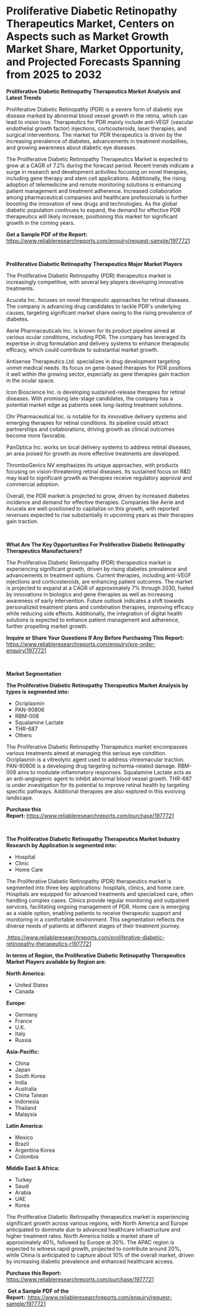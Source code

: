 <p><h1>Proliferative Diabetic Retinopathy Therapeutics Market, Centers on Aspects such as Market Growth Market Share, Market Opportunity, and Projected Forecasts Spanning from 2025 to 2032</h1></p><p><strong>Proliferative Diabetic Retinopathy Therapeutics Market Analysis and Latest Trends</strong></p>
<p><p>Proliferative Diabetic Retinopathy (PDR) is a severe form of diabetic eye disease marked by abnormal blood vessel growth in the retina, which can lead to vision loss. Therapeutics for PDR mainly include anti-VEGF (vascular endothelial growth factor) injections, corticosteroids, laser therapies, and surgical interventions. The market for PDR therapeutics is driven by the increasing prevalence of diabetes, advancements in treatment modalities, and growing awareness about diabetic eye diseases.</p><p>The Proliferative Diabetic Retinopathy Therapeutics Market is expected to grow at a CAGR of 7.2% during the forecast period. Recent trends indicate a surge in research and development activities focusing on novel therapies, including gene therapy and stem cell applications. Additionally, the rising adoption of telemedicine and remote monitoring solutions is enhancing patient management and treatment adherence. Increased collaboration among pharmaceutical companies and healthcare professionals is further boosting the innovation of new drugs and technologies. As the global diabetic population continues to expand, the demand for effective PDR therapeutics will likely increase, positioning this market for significant growth in the coming years.</p></p>
<p><strong>Get a Sample PDF of the Report:&nbsp;</strong> <a href="https://www.reliableresearchreports.com/enquiry/request-sample/1977721?utm_campaign=3362&utm_medium=2&utm_source=Github&utm_content=ia&utm_term=13042025&utm_id=proliferative-diabetic-retinopathy-therapeutics">https://www.reliableresearchreports.com/enquiry/request-sample/1977721</a></p>
<p>&nbsp;</p>
<p><strong>Proliferative Diabetic Retinopathy Therapeutics Major Market Players</strong></p>
<p><p>The Proliferative Diabetic Retinopathy (PDR) therapeutics market is increasingly competitive, with several key players developing innovative treatments. </p><p>Acucela Inc. focuses on novel therapeutic approaches for retinal diseases. The company is advancing drug candidates to tackle PDR's underlying causes, targeting significant market share owing to the rising prevalence of diabetes.</p><p>Aerie Pharmaceuticals Inc. is known for its product pipeline aimed at various ocular conditions, including PDR. The company has leveraged its expertise in drug formulation and delivery systems to enhance therapeutic efficacy, which could contribute to substantial market growth.</p><p>Antisense Therapeutics Ltd. specializes in drug development targeting unmet medical needs. Its focus on gene-based therapies for PDR positions it well within the growing sector, especially as gene therapies gain traction in the ocular space.</p><p>Icon Bioscience Inc. is developing sustained-release therapies for retinal diseases. With promising late-stage candidates, the company has a potential market edge as patients seek long-lasting treatment solutions.</p><p>Ohr Pharmaceutical Inc. is notable for its innovative delivery systems and emerging therapies for retinal conditions. Its pipeline could attract partnerships and collaborations, driving growth as clinical outcomes become more favorable.</p><p>PanOptica Inc. works on local delivery systems to address retinal diseases, an area poised for growth as more effective treatments are developed.</p><p>ThromboGenics NV emphasizes its unique approaches, with products focusing on vision-threatening retinal diseases. Its sustained focus on R&D may lead to significant growth as therapies receive regulatory approval and commercial adoption.</p><p>Overall, the PDR market is projected to grow, driven by increased diabetes incidence and demand for effective therapies. Companies like Aerie and Acucela are well-positioned to capitalize on this growth, with reported revenues expected to rise substantially in upcoming years as their therapies gain traction.</p></p>
<p>&nbsp;</p>
<p><strong>What Are The Key Opportunities For Proliferative Diabetic Retinopathy Therapeutics Manufacturers?</strong></p>
<p><p>The Proliferative Diabetic Retinopathy (PDR) therapeutics market is experiencing significant growth, driven by rising diabetes prevalence and advancements in treatment options. Current therapies, including anti-VEGF injections and corticosteroids, are enhancing patient outcomes. The market is projected to expand at a CAGR of approximately 7% through 2030, fueled by innovations in biologics and gene therapies as well as increasing awareness of early intervention. Future outlook indicates a shift towards personalized treatment plans and combination therapies, improving efficacy while reducing side effects. Additionally, the integration of digital health solutions is expected to enhance patient management and adherence, further propelling market growth.</p></p>
<p><strong>Inquire or Share Your Questions If Any Before Purchasing This Report:</strong> <a href="https://www.reliableresearchreports.com/enquiry/pre-order-enquiry/1977721?utm_campaign=3362&utm_medium=2&utm_source=Github&utm_content=ia&utm_term=13042025&utm_id=proliferative-diabetic-retinopathy-therapeutics">https://www.reliableresearchreports.com/enquiry/pre-order-enquiry/1977721</a></p>
<p>&nbsp;</p>
<p><strong>Market Segmentation</strong></p>
<p><strong>The Proliferative Diabetic Retinopathy Therapeutics Market Analysis by types is segmented into:</strong></p>
<p><ul><li>Ocriplasmin</li><li>PAN-90806</li><li>RBM-008</li><li>Squalamine Lactate</li><li>THR-687</li><li>Others</li></ul></p>
<p><p>The Proliferative Diabetic Retinopathy Therapeutics market encompasses various treatments aimed at managing this serious eye condition. Ocriplasmin is a vitreolytic agent used to address vitreomacular traction. PAN-90806 is a developing drug targeting ischemia-related damage. RBM-008 aims to modulate inflammatory responses. Squalamine Lactate acts as an anti-angiogenic agent to inhibit abnormal blood vessel growth. THR-687 is under investigation for its potential to improve retinal health by targeting specific pathways. Additional therapies are also explored in this evolving landscape.</p></p>
<p><strong>Purchase this Report:&nbsp;</strong><a href="https://www.reliableresearchreports.com/purchase/1977721?utm_campaign=3362&utm_medium=2&utm_source=Github&utm_content=ia&utm_term=13042025&utm_id=proliferative-diabetic-retinopathy-therapeutics">https://www.reliableresearchreports.com/purchase/1977721</a></p>
<p>&nbsp;</p>
<p><strong>The Proliferative Diabetic Retinopathy Therapeutics Market Industry Research by Application is segmented into:</strong></p>
<p><ul><li>Hospital</li><li>Clinic</li><li>Home Care</li></ul></p>
<p><p>The Proliferative Diabetic Retinopathy (PDR) therapeutics market is segmented into three key applications: hospitals, clinics, and home care. Hospitals are equipped for advanced treatments and specialized care, often handling complex cases. Clinics provide regular monitoring and outpatient services, facilitating ongoing management of PDR. Home care is emerging as a viable option, enabling patients to receive therapeutic support and monitoring in a comfortable environment. This segmentation reflects the diverse needs of patients at different stages of their treatment journey.</p></p>
<p><a href="https://www.reliableresearchreports.com/proliferative-diabetic-retinopathy-therapeutics-r1977721?utm_campaign=3362&utm_medium=2&utm_source=Github&utm_content=ia&utm_term=13042025&utm_id=proliferative-diabetic-retinopathy-therapeutics">&nbsp;https://www.reliableresearchreports.com/proliferative-diabetic-retinopathy-therapeutics-r1977721</a></p>
<p><strong>In terms of Region, the Proliferative Diabetic Retinopathy Therapeutics Market Players available by Region are:</strong></p>
<p>
    <p> <strong> North America: </strong>
        <ul>
            <li>United States</li>
            <li>Canada</li>
        </ul>
        </p> 
    <p> <strong> Europe: </strong>
        <ul>
            <li>Germany</li>
            <li>France</li>
            <li>U.K.</li>
            <li>Italy</li>
            <li>Russia</li>
        </ul>
        </p> 
    <p> <strong> Asia-Pacific: </strong>
        <ul>
            <li>China</li>
            <li>Japan</li>
            <li>South Korea</li>
            <li>India</li>
            <li>Australia</li>
            <li>China Taiwan</li>
            <li>Indonesia</li>
            <li>Thailand</li>
            <li>Malaysia</li>
        </ul>
        </p> 
    <p> <strong> Latin America: </strong>
        <ul>
            <li>Mexico</li>
            <li>Brazil</li>
            <li>Argentina Korea</li>
            <li>Colombia</li>
        </ul>
        </p> 
    <p> <strong> Middle East & Africa: </strong>
        <ul>
            <li>Turkey</li>
            <li>Saudi</li>
            <li>Arabia</li>
            <li>UAE</li>
            <li>Korea</li>
        </ul>
    </p>
    </p>
<p><p>The Proliferative Diabetic Retinopathy therapeutics market is experiencing significant growth across various regions, with North America and Europe anticipated to dominate due to advanced healthcare infrastructure and higher treatment rates. North America holds a market share of approximately 40%, followed by Europe at 30%. The APAC region is expected to witness rapid growth, projected to contribute around 20%, while China is anticipated to capture about 10% of the overall market, driven by increasing diabetic prevalence and enhanced healthcare access.</p></p>
<p><strong>Purchase this Report: </strong><a href="https://www.reliableresearchreports.com/purchase/1977721?utm_campaign=3362&utm_medium=2&utm_source=Github&utm_content=ia&utm_term=13042025&utm_id=proliferative-diabetic-retinopathy-therapeutics">https://www.reliableresearchreports.com/purchase/1977721</a></p>
<p>&nbsp;<strong>Get a Sample PDF of the Report:&nbsp;&nbsp;</strong><a href="https://www.reliableresearchreports.com/enquiry/request-sample/1977721?utm_campaign=3362&utm_medium=2&utm_source=Github&utm_content=ia&utm_term=13042025&utm_id=proliferative-diabetic-retinopathy-therapeutics">https://www.reliableresearchreports.com/enquiry/request-sample/1977721</a></p>
<p><strong></strong></p>
<p><p></p><p></p><p></p></p>